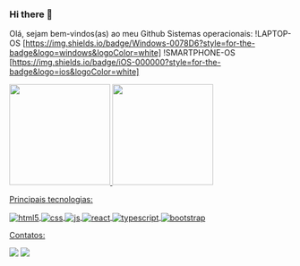 ### Hi there 👋

<!--
**Dev-Lucas-Gabriel/Dev-Lucas-Gabriel** is a ✨ _special_ ✨ repository because its `README.md` (this file) appears on your GitHub profile.

Here are some ideas to get you started:

- 🔭 I’m currently working on ...
- 🌱 I’m currently learning ...
- 👯 I’m looking to collaborate on ...
- 🤔 I’m looking for help with ...
- 💬 Ask me about ...
- 📫 How to reach me: ...
- 😄 Pronouns: ...
- ⚡ Fun fact: ...
-->

Olá, sejam bem-vindos(as) ao meu Github 
Sistemas operacionais:
!LAPTOP-OS [https://img.shields.io/badge/Windows-0078D6?style=for-the-badge&logo=windows&logoColor=white]
!SMARTPHONE-OS [https://img.shields.io/badge/iOS-000000?style=for-the-badge&logo=ios&logoColor=white]

<div>
<a href="https://github.com/Dev-Lucas-Gabriel">
<img loading="lazy" height="180em" src="https://github-readme-stats.vercel.app/api/top-langs/?username=Dev-Lucas-Gabriel&layout=compact&langs_count=7&theme=dracula"/>
<img loading="lazy" height="180em" src="https://github-readme-stats.vercel.app/api?username=Dev-Lucas-Gabriel&show_icons=true&theme=dracula&include_all_commits=true&count_private=true"/>
</div>

Principais tecnologias:

<div style= "display: inline_block">
    <img align = "center" alt="html5" src="https://img.shields.io/badge/HTML5-E34F26?style=for-the-badge&logo=html5&logoColor=white">
    <img align = "center" alt="css" src="https://img.shields.io/badge/CSS3-1572B6?style=for-the-badge&logo=css3&logoColor=white">
    <img align = "center" alt="js" src="https://img.shields.io/badge/JavaScript-F7DF1E?style=for-the-badge&logo=javascript&logoColor=black">
    <img align = "center" alt="react" src="https://img.shields.io/badge/React-20232A?style=for-the-badge&logo=react&logoColor=61DAFB">
    <img align = "center" alt="typescript" src="https://img.shields.io/badge/TypeScript-007ACC?style=for-the-badge&logo=typescript&logoColor=white">
    <img align = "center" alt="bootstrap" src="https://img.shields.io/badge/Bootstrap-563D7C?style=for-the-badge&logo=bootstrap&logoColor=white">
</div>

Contatos:
<div>
<a href = "mailto:dev.lucasgabriel1@gmail.com"><img loading="lazy" src="https://img.shields.io/badge/Gmail-D14836?style=for-the-badge&logo=gmail&logoColor=white" target="_blank"></a>
<a href="https://www.linkedin.com/in/#" target="_blank"><img loading="lazy" src="https://img.shields.io/badge/-LinkedIn-%230077B5?style=for-the-badge&logo=linkedin&logoColor=white" target="_blank"></a>
</div>
